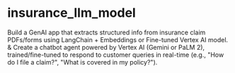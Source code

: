 # insurance_llm_model
Build a GenAI app that extracts structured info from insurance claim PDFs/forms using LangChain + Embeddings or Fine-tuned Vertex AI model. &amp; Create a chatbot agent powered by Vertex AI (Gemini or PaLM 2), trained/fine-tuned to respond to customer queries in real-time (e.g., "How do I file a claim?", "What is covered in my policy?").
